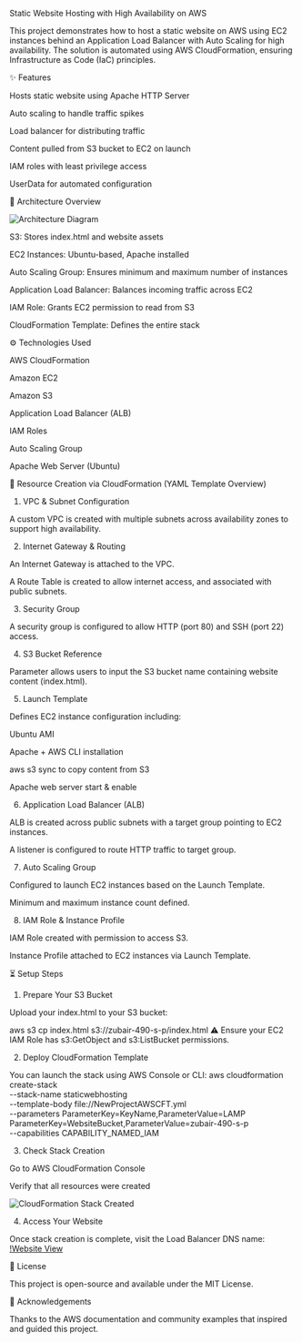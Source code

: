 Static Website Hosting with High Availability on AWS

This project demonstrates how to host a static website on AWS using EC2 instances behind an Application Load Balancer with Auto Scaling for high availability. The solution is automated using AWS CloudFormation, ensuring Infrastructure as Code (IaC) principles.

✨ Features

Hosts static website using Apache HTTP Server

Auto scaling to handle traffic spikes

Load balancer for distributing traffic

Content pulled from S3 bucket to EC2 on launch

IAM roles with least privilege access

UserData for automated configuration

🔧 Architecture Overview


![Architecture Diagram](iac/composer.png)

S3: Stores index.html and website assets

EC2 Instances: Ubuntu-based, Apache installed

Auto Scaling Group: Ensures minimum and maximum number of instances

Application Load Balancer: Balances incoming traffic across EC2

IAM Role: Grants EC2 permission to read from S3

CloudFormation Template: Defines the entire stack


⚙️ Technologies Used

AWS CloudFormation

Amazon EC2

Amazon S3

Application Load Balancer (ALB)

IAM Roles

Auto Scaling Group

Apache Web Server (Ubuntu)

📝 Resource Creation via CloudFormation (YAML Template Overview)

1. VPC & Subnet Configuration

A custom VPC is created with multiple subnets across availability zones to support high availability.



2. Internet Gateway & Routing

An Internet Gateway is attached to the VPC.

A Route Table is created to allow internet access, and associated with public subnets.



3. Security Group

A security group is configured to allow HTTP (port 80) and SSH (port 22) access.



4. S3 Bucket Reference

Parameter allows users to input the S3 bucket name containing website content (index.html).



5. Launch Template

Defines EC2 instance configuration including:

Ubuntu AMI

Apache + AWS CLI installation

aws s3 sync to copy content from S3

Apache web server start & enable



6. Application Load Balancer (ALB)

ALB is created across public subnets with a target group pointing to EC2 instances.

A listener is configured to route HTTP traffic to target group.



7. Auto Scaling Group

Configured to launch EC2 instances based on the Launch Template.

Minimum and maximum instance count defined.



8. IAM Role & Instance Profile

IAM Role created with permission to access S3.

Instance Profile attached to EC2 instances via Launch Template.



⏳ Setup Steps

1. Prepare Your S3 Bucket

Upload your index.html to your S3 bucket:

aws s3 cp index.html s3://zubair-490-s-p/index.html
 ⚠️ Ensure your EC2 IAM Role has s3:GetObject and s3:ListBucket permissions.

2. Deploy CloudFormation Template

You can launch the stack using AWS Console or CLI:
aws cloudformation create-stack \
  --stack-name staticwebhosting \
  --template-body file://NewProjectAWSCFT.yml \
  --parameters ParameterKey=KeyName,ParameterValue=LAMP \
               ParameterKey=WebsiteBucket,ParameterValue=zubair-490-s-p \
  --capabilities CAPABILITY_NAMED_IAM

3. Check Stack Creation

Go to AWS CloudFormation Console

Verify that all resources were created

![CloudFormation Stack Created](cft/stack.png)

4. Access Your Website

Once stack creation is complete, visit the Load Balancer DNS name:
[!Website View](http://static-webap-f3anuwlaaugt-771760443.ap-south-1.elb.amazonaws.com/)

📄 License

This project is open-source and available under the MIT License.

🙏 Acknowledgements

Thanks to the AWS documentation and community examples that inspired and guided this project.
